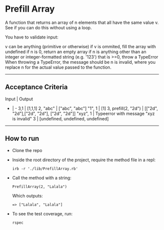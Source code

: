 # Prefill Array

A function that returns an array of n elements that all have the same value v. See if you can do this without using a loop.

You have to validate input:

v can be anything (primitive or otherwise)
if v is ommited, fill the array with undefined
if n is 0, return an empty array
if n is anything other than an integer or integer-formatted string (e.g. '123') that is >=0, throw a TypeError
When throwing a TypeError, the message should be n is invalid, where you replace n for the actual value passed to the function.

---

## Acceptance Criteria

Input | Output
- | -
3,1 | [1,1,1]
2, "abc" | ["abc", "abc"]
"1", 1 | [1]
3, prefill(2, "2d") | [["2d", "2d"],["2d", "2d"], ["2d", "2d"]]
"xyz", 1 | Typeerror with message "xyz is invalid"
3 | [undefined, undefined, undefined]
---

## How to run

- Clone the repo
- Inside the root directory of the project, require the method file in a repl:

    ```
    irb -r './lib/PrefillArray.rb'
    ```
- Call the method with a string:
    ```
    PrefillArray(2, "Lalala")
    ```
    Which outputs:
    ```
    => ["Lalala", "Lalala"]
    ```

- To see the test coverage, run:

    ```
    rspec
    ```